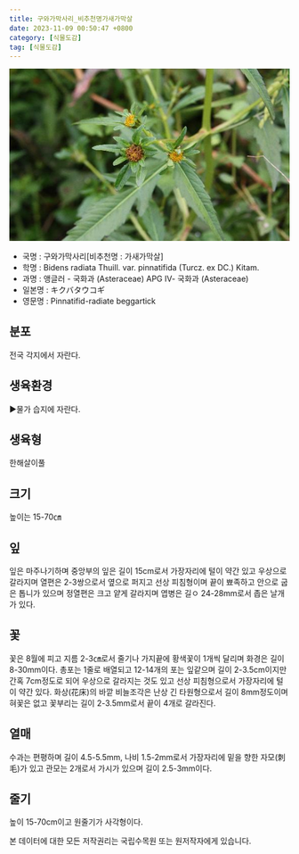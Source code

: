 ```yaml
---
title: 구와가막사리_비추천명가새가막살
date: 2023-11-09 00:50:47 +0800
category: [식물도감]
tag: [식물도감]
---
```




![구와가막사리[비추천명 : 가새가막살]](/assets/img/fileUpload/plants/basic/Compositae/Bidens/10063/10063_20160727113341826files_th2.jpg)
- 국명 : 구와가막사리[비추천명 : 가새가막살]
- 학명 : Bidens radiata Thuill. var. pinnatifida (Turcz. ex DC.) Kitam.
- 과명 : 앵글러 - 국화과 (Asteraceae) APG Ⅳ- 국화과 (Asteraceae)
- 일본명 : キクバタウコギ
- 영문명 : Pinnatifid-radiate beggartick


## 분포
전국 각지에서 자란다.
## 생육환경
▶물가 습지에 자란다.
## 생육형
한해살이풀
## 크기
높이는 15-70㎝
## 잎
잎은 마주나기하며 중앙부의 잎은 길이 15cm로서 가장자리에 털이 약간 있고 우상으로 갈라지며 열편은 2-3쌍으로서 옆으로 퍼지고 선상 피침형이며 끝이 뾰족하고 안으로 굽은 톱니가 있으며 정열편은 크고 얕게 갈라지며 엽병은 길ㅇ 24-28mm로서 좁은 날개가 있다.
## 꽃
꽃은 8월에 피고 지름 2-3㎝로서 줄기나 가지끝에 황색꽃이 1개씩 달리며 화경은 길이 8-30mm이다. 총포는 1줄로 배열되고 12-14개의 포는 잎같으며 길이 2-3.5cm이지만 간혹 7cm정도로 되어 우상으로 갈라지는 것도 있고 선상 피침형으로서 가장자리에 털이 약간 있다. 화상(花床)의 바깥 비늘조각은 난상 긴 타원형으로서 길이 8mm정도이며 혀꽃은 없고 꽃부리는 길이 2-3.5mm로서 끝이 4개로 갈라진다.
## 열매
수과는 편평하며 길이 4.5-5.5mm, 나비 1.5-2mm로서 가장자리에 밑을 향한 자모(刺毛)가 있고 관모는 2개로서 가시가 있으며 길이 2.5-3mm이다.
## 줄기
높이 15-70cm이고 원줄기가 사각형이다.






본 데이터에 대한 모든 저작권리는 국립수목원 또는 원저작자에게 있습니다.
